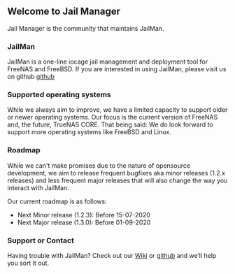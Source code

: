 ## Welcome to Jail Manager

Jail Manager is the community that maintains JailMan. 

### JailMan
JailMan is a one-line iocage jail management and deployment tool for FreeNAS and FreeBSD.
If you are interested in using JailMan, please visit us on github [github](https://github.com/jailmanager/jailman/)

### Supported operating systems

While we always aim to improve, we have a limited capacity to support older or newer operating systems. Our focus is the current version of FreeNAS and, the future, TrueNAS CORE.
That being said: We do look forward to support more operating systems like FreeBSD and Linux.

### Roadmap

While we can't make promises due to the nature of opensource development, we aim to release frequent bugfixes aka minor releases (1.2.x releases) and less frequent major releases that will also change the way you interact with JailMan.

Our current roadmap is as follows:

- Next Minor release (1.2.3): Before 15-07-2020
- Next Major release (1.3.0): Before 01-09-2020


### Support or Contact

Having trouble with JailMan? Check out our [Wiki](https://wiki.jailmanager.org) or [github](https://github.com/jailmanager/jailman/) and we’ll help you sort it out.
